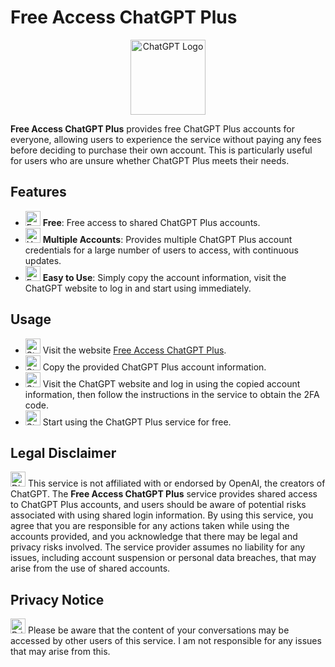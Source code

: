 # Free Access ChatGPT Plus

<p align="center">
    <img src="https://upload.wikimedia.org/wikipedia/commons/0/04/ChatGPT_logo.svg" alt="ChatGPT Logo" width="120">
</p>

**Free Access ChatGPT Plus** provides free ChatGPT Plus accounts for everyone, allowing users to experience the service without paying any fees before deciding to purchase their own account. This is particularly useful for users who are unsure whether ChatGPT Plus meets their needs.

## Features

- <img src="https://img.icons8.com/?size=100&id=jnU1oAsBUhKH&format=png&color=000000" alt="Free" width="24"> **Free**: Free access to shared ChatGPT Plus accounts.
- <img src="https://img.icons8.com/color/48/000000/infinity.png" alt="Unlimited" width="24"> **Multiple Accounts**: Provides multiple ChatGPT Plus account credentials for a large number of users to access, with continuous updates.
- <img src="https://img.icons8.com/color/48/000000/easy.png" alt="Easy to Use" width="24"> **Easy to Use**: Simply copy the account information, visit the ChatGPT website to log in and start using immediately.

## Usage

- <img src="https://img.icons8.com/color/48/000000/1-circle.png" alt="Step 1" width="24"> Visit the website [Free Access ChatGPT Plus](https://gptplus-openfxt.vercel.app/).
- <img src="https://img.icons8.com/color/48/000000/2-circle.png" alt="Step 2" width="24"> Copy the provided ChatGPT Plus account information.
- <img src="https://img.icons8.com/color/48/000000/3-circle.png" alt="Step 3" width="24"> Visit the ChatGPT website and log in using the copied account information, then follow the instructions in the service to obtain the 2FA code.
- <img src="https://img.icons8.com/color/48/000000/4-circle.png" alt="Step 4" width="24"> Start using the ChatGPT Plus service for free.

## Legal Disclaimer

<img src="https://img.icons8.com/?size=100&id=12021&format=png&color=000000" alt="Disclaimer" width="24"> This service is not affiliated with or endorsed by OpenAI, the creators of ChatGPT. The **Free Access ChatGPT Plus** service provides shared access to ChatGPT Plus accounts, and users should be aware of potential risks associated with using shared login information. By using this service, you agree that you are responsible for any actions taken while using the accounts provided, and you acknowledge that there may be legal and privacy risks involved. The service provider assumes no liability for any issues, including account suspension or personal data breaches, that may arise from the use of shared accounts.

## Privacy Notice

<img src="https://img.icons8.com/color/48/000000/privacy.png" alt="Privacy" width="24"> Please be aware that the content of your conversations may be accessed by other users of this service. I am not responsible for any issues that may arise from this.